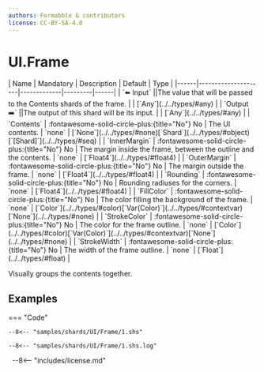 ```yaml
---
authors: Formabble & contributors
license: CC-BY-SA-4.0
---
```



# UI.Frame

<div class="sh-parameters" markdown="1">
| Name | Mandatory | Description | Default | Type |
|------|---------------------|-------------|---------|------|
| `⬅️ Input` ||The value that will be passed to the Contents shards of the frame. | | [`Any`](../../types/#any) |
| `Output ➡️` ||The output of this shard will be its input. | | [`Any`](../../types/#any) |
| `Contents` | :fontawesome-solid-circle-plus:{title="No"} No  | The UI contents. | `none` | [`None`](../../types/#none)[`Shard`](../../types/#object)[`[Shard]`](../../types/#seq) |
| `InnerMargin` | :fontawesome-solid-circle-plus:{title="No"} No  | The margin inside the frame, between the outline and the contents. | `none` | [`Float4`](../../types/#float4) |
| `OuterMargin` | :fontawesome-solid-circle-plus:{title="No"} No  | The margin outside the frame. | `none` | [`Float4`](../../types/#float4) |
| `Rounding` | :fontawesome-solid-circle-plus:{title="No"} No  | Rounding radiuses for the corners. | `none` | [`Float4`](../../types/#float4) |
| `FillColor` | :fontawesome-solid-circle-plus:{title="No"} No  | The color filling the background of the frame. | `none` | [`Color`](../../types/#color)[`Var(Color)`](../../types/#contextvar)[`None`](../../types/#none) |
| `StrokeColor` | :fontawesome-solid-circle-plus:{title="No"} No  | The color for the frame outline. | `none` | [`Color`](../../types/#color)[`Var(Color)`](../../types/#contextvar)[`None`](../../types/#none) |
| `StrokeWidth` | :fontawesome-solid-circle-plus:{title="No"} No  | The width of the frame outline. | `none` | [`Float`](../../types/#float) |

</div>

Visually groups the contents together.

## Examples

=== "Code"

  ```x86asm linenums="1"
  --8<-- "samples/shards/UI/Frame/1.shs"
  ```

  ```
  --8<-- "samples/shards/UI/Frame/1.shs.log"
  ```
&nbsp;
--8<-- "includes/license.md"

